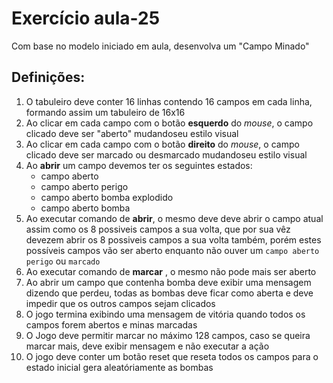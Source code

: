 # Exercício aula-25

Com base no modelo iniciado em aula, desenvolva um "Campo Minado"

## Definições:

1. O tabuleiro deve conter 16 linhas contendo 16 campos em cada linha, formando assim um tabuleiro de 16x16
1. Ao clicar em cada campo com o botão **esquerdo** do _mouse_, o campo clicado deve ser "aberto" mudandoseu estilo visual
1. Ao clicar em cada campo com o botão **direito** do _mouse_, o campo clicado deve ser marcado ou desmarcado mudandoseu estilo visual
1. Ao **abrir** um campo devemos ter os seguintes estados:
    - campo aberto
    - campo aberto perigo
    - campo aberto bomba explodido
    - campo aberto bomba
1. Ao executar  comando de **abrir**, o mesmo deve deve abrir o campo atual assim como os 8 possiveis campos a sua volta, que por sua vêz devezem abrir os 8 possiveis campos a sua volta também, porém estes possíveis campos vão ser aberto enquanto não ouver um `campo aberto perigo` ou `marcado`
1. Ao executar  comando de **marcar** , o mesmo não pode mais ser aberto
1. Ao abrir um campo que contenha bomba deve exibir uma mensagem dizendo que perdeu, todas as bombas deve ficar como aberta e deve impedir que os outros campos sejam clicados
1. O jogo termina exibindo uma mensagem de vitória quando todos os campos forem abertos e minas marcadas
1. O Jogo deve permitir marcar no máximo 128 campos, caso se queira marcar mais, deve exibir mensagem e não executar a ação
1. O jogo deve conter um botão reset que reseta todos os campos para o estado inicial gera aleatóriamente as bombas

    

